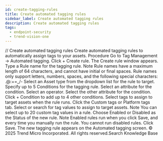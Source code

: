 ```yaml
---
id: create-tagging-rules
title: Create automated tagging rules
sidebar_label: Create automated tagging rules
description: Create automated tagging rules
tags:
  - endpoint-security
  - trend-vision-one
---
```


/*<![CDATA[*/ $('#title').html($('meta[name=map-description]').attr('content')); /*]]>*/ Create automated tagging rules Create automated tagging rules to automatically assign tags to your assets. Procedure Go to Tag Management → Automated tagging. Click + Create rule. The Create rule window appears. Type a Rule name for the tagging rule. Note Rule names have a maximum length of 64 characters, and cannot have initial or final spaces. Rule names only support letters, numbers, spaces, and the following special characters: .@:+=_/- Select an Asset type from the dropdown list for the rule to target. Specify up to 5 Conditions for the tagging rule. Select an attribute for the condition. Select an operator. Select the other attribute for the condition. Click + Condition to add up to 4 other conditions. Select tags to assign to target assets when the rule runs. Click the Custom tags or Platform tags tab. Select or search for tag values to assign to target assets. Note You can select up to 20 custom tag values in a rule. Choose Enabled or Disabled as the Status of the new rule. Note Enabled rules run when you click Save, and every time you manually run the rule. You cannot run disabled rules. Click Save. The new tagging rule appears on the Automated tagging screen. © 2025 Trend Micro Incorporated. All rights reserved.Search Knowledge Base